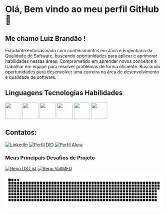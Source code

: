 # Olá, Bem vindo ao meu perfil GitHub 👋 
## Me chamo Luiz Brandão !
Estudante entusiasmado com conhecimentos em Java e Engenharia da Qualidade de Software, buscando oportunidades para aplicar e aprimorar habilidades nessas áreas. Comprometido em aprender novos conceitos e trabalhar em equipe para resolver problemas de forma eficiente. Buscando oportunidades para desenvolver uma carreira na área de desenvolvimento e qualidade de software.

## Linguagens Tecnologias Habilidades
<img loading="lazy" src="https://cdn.jsdelivr.net/gh/devicons/devicon/icons/java/java-original.svg" width="51" height="51"/> <img src="https://cdn.jsdelivr.net/gh/devicons/devicon@latest/icons/intellij/intellij-original.svg" width="51" height="51" />
           <img src="https://cdn.jsdelivr.net/gh/devicons/devicon@latest/icons/spring/spring-original.svg" width="51" height="51" /> <img src="https://cdn.jsdelivr.net/gh/devicons/devicon@latest/icons/postgresql/postgresql-original.svg" width="51" height="51" />  <img src="https://cdn.jsdelivr.net/gh/devicons/devicon@latest/icons/postman/postman-original.svg" width="51" height="51" />
           <img loading="lazy" src="https://cdn.jsdelivr.net/gh/devicons/devicon/icons/git/git-original.svg" width="51" height="51"/>  
           
## Contatos:
[![LinkedIn](https://img.shields.io/badge/-LinkedIn-000?style=for-the-badge&logo=linkedin&logoColor=30A3DC)](https://www.linkedin.com/in/luiz-henrique-oliveira-brand%C3%A3o/)
[![Perfil DIO](https://img.shields.io/badge/-Meu%20Perfil%20%20DIO-000?style=for-the-badge)](https://www.dio.me/users/luiz_brandao)
[![Perfil Alura](https://img.shields.io/badge/-Meu%20Perfil%20%20Alura-000?style=for-the-badge)](https://cursos.alura.com.br/user/luiz-brandao)

### Meus Principais Desafios de Projeto
[![Repo DS List ](https://github-readme-stats.vercel.app/api/pin/?username=LuizhBrandao&repo=dslistJavaSpring&bg_color=000&border_color=FFF&show_icons=true&icon_color=FFF&title_color=FFF&text_color=FFF)](https://github.com/LuizhBrandao/dslistJavaSpring)
[![Repo VollMED ](https://github-readme-stats.vercel.app/api/pin/?username=LuizhBrandao&repo=Spring-Boot-Java&bg_color=000&border_color=FFF&show_icons=true&icon_color=FFF&title_color=FFF&text_color=FFF)](https://github.com/LuizhBrandao/Spring-Boot-JAVA)
       
</div>
<img src="https://github.com/luizhbrandao/luizhbrandao/blob/output/github-contribution-grid-snake-dark.svg" />
